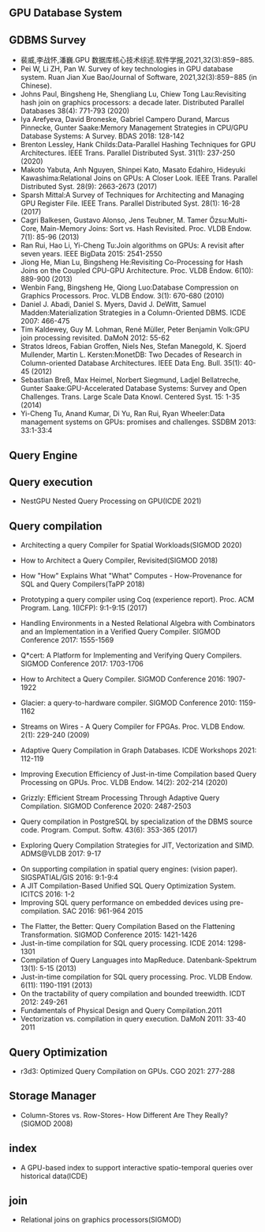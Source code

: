 ## GPU Database System

## GDBMS Survey
+ 裴威,李战怀,潘巍.GPU 数据库核心技术综述.软件学报,2021,32(3):859−885.
+ Pei W, Li ZH, Pan W. Survey of key technologies in GPU database system. Ruan Jian Xue Bao/Journal of Software, 2021,32(3):859−885 (in Chinese).
+ Johns Paul, Bingsheng He, Shengliang Lu, Chiew Tong Lau:Revisiting hash join on graphics processors: a decade later. Distributed Parallel Databases 38(4): 771-793 (2020)
+ Iya Arefyeva, David Broneske, Gabriel Campero Durand, Marcus Pinnecke, Gunter Saake:Memory Management Strategies in CPU/GPU Database Systems: A Survey. BDAS 2018: 128-142
+ Brenton Lessley, Hank Childs:Data-Parallel Hashing Techniques for GPU Architectures. IEEE Trans. Parallel Distributed Syst. 31(1): 237-250 (2020)
+ Makoto Yabuta, Anh Nguyen, Shinpei Kato, Masato Edahiro, Hideyuki Kawashima:Relational Joins on GPUs: A Closer Look. IEEE Trans. Parallel Distributed Syst. 28(9): 2663-2673 (2017)
+ Sparsh Mittal:A Survey of Techniques for Architecting and Managing GPU Register File. IEEE Trans. Parallel Distributed Syst. 28(1): 16-28 (2017)
+ Cagri Balkesen, Gustavo Alonso, Jens Teubner, M. Tamer Özsu:Multi-Core, Main-Memory Joins: Sort vs. Hash Revisited. Proc. VLDB Endow. 7(1): 85-96 (2013)
+ Ran Rui, Hao Li, Yi-Cheng Tu:Join algorithms on GPUs: A revisit after seven years. IEEE BigData 2015: 2541-2550
+ Jiong He, Mian Lu, Bingsheng He:Revisiting Co-Processing for Hash Joins on the Coupled CPU-GPU Architecture. Proc. VLDB Endow. 6(10): 889-900 (2013)
+ Wenbin Fang, Bingsheng He, Qiong Luo:Database Compression on Graphics Processors. Proc. VLDB Endow. 3(1): 670-680 (2010)
+ Daniel J. Abadi, Daniel S. Myers, David J. DeWitt, Samuel Madden:Materialization Strategies in a Column-Oriented DBMS. ICDE 2007: 466-475
+ Tim Kaldewey, Guy M. Lohman, René Müller, Peter Benjamin Volk:GPU join processing revisited. DaMoN 2012: 55-62
+ Stratos Idreos, Fabian Groffen, Niels Nes, Stefan Manegold, K. Sjoerd Mullender, Martin L. Kersten:MonetDB: Two Decades of Research in Column-oriented Database Architectures. IEEE Data Eng. Bull. 35(1): 40-45 (2012)
+ Sebastian Breß, Max Heimel, Norbert Siegmund, Ladjel Bellatreche, Gunter Saake:GPU-Accelerated Database Systems: Survey and Open Challenges. Trans. Large Scale Data Knowl. Centered Syst. 15: 1-35 (2014)
+ Yi-Cheng Tu, Anand Kumar, Di Yu, Ran Rui, Ryan Wheeler:Data management systems on GPUs: promises and challenges. SSDBM 2013: 33:1-33:4

## Query Engine

## Query execution
+ NestGPU Nested Query Processing on GPU(ICDE 2021)

## Query compilation
+ Architecting a query Compiler for Spatial Workloads(SIGMOD 2020)
+ How to Architect a Query Compiler, Revisited(SIGMOD 2018)

+ How "How" Explains What "What" Computes - How-Provenance for SQL and Query Compilers(TaPP 2018)

+ Prototyping a query compiler using Coq (experience report). Proc. ACM Program. Lang. 1(ICFP): 9:1-9:15 (2017)
+ Handling Environments in a Nested Relational Algebra with Combinators and an Implementation in a Verified Query Compiler. SIGMOD Conference 2017: 1555-1569
+ Q*cert: A Platform for Implementing and Verifying Query Compilers. SIGMOD Conference 2017: 1703-1706
+ How to Architect a Query Compiler. SIGMOD Conference 2016: 1907-1922
+ Glacier: a query-to-hardware compiler. SIGMOD Conference 2010: 1159-1162
+ Streams on Wires - A Query Compiler for FPGAs. Proc. VLDB Endow. 2(1): 229-240 (2009)
+ Adaptive Query Compilation in Graph Databases. ICDE Workshops 2021: 112-119
+ Improving Execution Efficiency of Just-in-time Compilation based Query Processing on GPUs. Proc. VLDB Endow. 14(2): 202-214 (2020)
+ Grizzly: Efficient Stream Processing Through Adaptive Query Compilation. SIGMOD Conference 2020: 2487-2503

[comment]: <> (+ DejaVu: Recycling Tuning Setups in Hive Query Compilation. ER Forum/Posters/Demos 2019: 118-122)
+ Query compilation in PostgreSQL by specialization of the DBMS source code. Program. Comput. Softw. 43(6): 353-365 (2017)

[comment]: <> (+ Circuit Treewidth, Sentential Decision, and Query Compilation. PODS 2017: 233-246)
+ Exploring Query Compilation Strategies for JIT, Vectorization and SIMD. ADMS@VLDB 2017: 9-17

[comment]: <> (+ Circuit Treewidth, Sentential Decision, and Query Compilation. CoRR abs/1701.04626 &#40;2017&#41;)
+ On supporting compilation in spatial query engines: (vision paper). SIGSPATIAL/GIS 2016: 9:1-9:4
+ A JIT Compilation-Based Unified SQL Query Optimization System. ICITCS 2016: 1-2
+ Improving SQL query performance on embedded devices using pre-compilation. SAC 2016: 961-964 2015

[comment]: <> (+ Stream-Query Compilation with Ontologies. Australasian Conference on Artificial Intelligence 2015: 457-463)
+ The Flatter, the Better: Query Compilation Based on the Flattening Transformation. SIGMOD Conference 2015: 1421-1426
+ Just-in-time compilation for SQL query processing. ICDE 2014: 1298-1301
+ Compilation of Query Languages into MapReduce. Datenbank-Spektrum 13(1): 5-15 (2013)
+ Just-in-time compilation for SQL query processing. Proc. VLDB Endow. 6(11): 1190-1191 (2013)
+ On the tractability of query compilation and bounded treewidth. ICDT 2012: 249-261
+ Fundamentals of Physical Design and Query Compilation.2011
+ Vectorization vs. compilation in query execution. DaMoN 2011: 33-40 2011

## Query Optimization
+ r3d3: Optimized Query Compilation on GPUs. CGO 2021: 277-288


## Storage Manager
+ Column-Stores vs. Row-Stores- How Different Are They  Really?(SIGMOD 2008)

## index
+ A GPU-based index to support interactive spatio-temporal queries over historical data(ICDE)

## join
+ Relational joins on graphics processors(SIGMOD)
